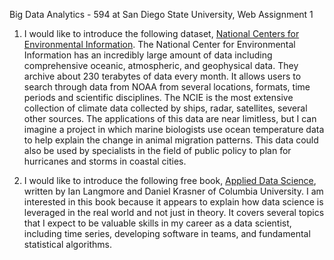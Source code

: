 Big Data Analytics - 594 at San Diego State University, Web Assignment 1

1) I would like to introduce the following dataset, [National Centers for Environmental Information](https://www.ncei.noaa.gov/).
The National Center for Environmental Information has an incredibly large amount of data including comprehensive oceanic, atmospheric, and geophysical data.  They archive about 230 terabytes of data every month. It allows users to search through data from NOAA from several locations, formats, time periods and scientific disciplines. The NCIE is the most extensive collection of climate data collected by ships, radar, satellites, several other sources.  The applications of this data are near limitless, but I can imagine a project in which marine biologists use ocean temperature data to help explain the change in animal migration patterns. This data could also be used by specialists in the field of public policy to plan for hurricanes and storms in coastal cities.

2) I would like to introduce the following free book, [Applied Data Science](http://columbia-applied-data-science.github.io/appdatasci.pdf), written by Ian Langmore and Daniel Krasner of Columbia University. I am interested in this book because it appears to explain how data science is leveraged in the real world and not just in theory.  It covers several topics that I expect to be valuable skills in my career as a data scientist, including time series, developing software in teams, and fundamental statistical algorithms. 
